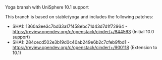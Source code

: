 Yoga bransh with UniSphere 10.1 support

This branch is based on stable/yoga and includes the following patches:
  - SHA1: 1360a3ee3c7bd33a17f458ebc71d43d7d1f72964 - https://review.opendev.org/c/openstack/cinder/+/844563 (Initial 10.0 support)
  - SHA1: 284cecd502e3b19d0c40ab249e6b2c7cfeb9fbd1 - https://review.opendev.org/c/openstack/cinder/+/900118 (Extension to 10.1)

